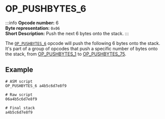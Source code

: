 # OP_PUSHBYTES_6
:::info
**Opcode number:** 6  
**Byte representation:** `0x06`  
**Short Description:** Push the next 6 bytes onto the stack. 
:::

The [`OP_PUSHBYTES_6`](./OP_PUSHBYTES_6.md) opcode will push the following 6 bytes onto the stack. It's part of a group of opcodes that push a specific number of bytes onto the stack, from [OP_PUSHBYTES_1](./OP_PUSHBYTES_1.md) to [OP_PUSHBYTES_75](./OP_PUSHBYTES_75.md).

## Example
```shell
# ASM script
OP_PUSHBYTES_6 a4b5c6d7e8f9

# Raw script
06a4b5c6d7e8f9

# Final stack
a4b5c6d7e8f9
```
